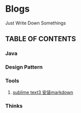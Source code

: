 # Blogs
Just Write Down Somethings
## TABLE OF CONTENTS
### Java
### Design Pattern
### Tools
1. [sublime text3 安装markdown](https://github.com/tengyuanjack/Blogs/blob/master/tools/sublime%20text3%20%E5%AE%89%E8%A3%85markdown.md)

### Thinks
